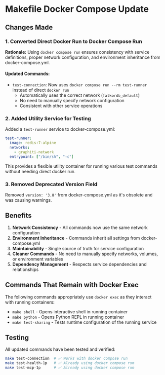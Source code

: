 # Makefile Docker Compose Update

## Changes Made

### 1. Converted Direct Docker Run to Docker Compose Run

**Rationale:** Using `docker compose run` ensures consistency with service definitions, proper network configuration, and environment inheritance from docker-compose.yml.

#### Updated Commands:
- `test-connection`: Now uses `docker compose run --rm test-runner` instead of direct `docker run`
  - Automatically uses the correct network (`falkordb_default`)
  - No need to manually specify network configuration
  - Consistent with other service operations

### 2. Added Utility Service for Testing

Added a `test-runner` service to docker-compose.yml:
```yaml
test-runner:
  image: redis:7-alpine
  networks:
    - graphiti-network
  entrypoint: ["/bin/sh", "-c"]
```

This provides a flexible utility container for running various test commands without needing direct docker run.

### 3. Removed Deprecated Version Field

Removed `version: '3.8'` from docker-compose.yml as it's obsolete and was causing warnings.

## Benefits

1. **Network Consistency** - All commands now use the same network configuration
2. **Environment Inheritance** - Commands inherit all settings from docker-compose.yml
3. **Maintainability** - Single source of truth for service configuration
4. **Cleaner Commands** - No need to manually specify networks, volumes, or environment variables
5. **Dependency Management** - Respects service dependencies and relationships

## Commands That Remain with Docker Exec

The following commands appropriately use `docker exec` as they interact with running containers:
- `make shell` - Opens interactive shell in running container
- `make python` - Opens Python REPL in running container
- `make test-sharing` - Tests runtime configuration of the running service

## Testing

All updated commands have been tested and verified:
```bash
make test-connection  # ✅ Works with docker compose run
make test-health-1p   # ✅ Already using docker compose run
make test-mcp-1p      # ✅ Already using docker compose run
```